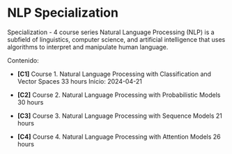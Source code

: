 # NLP Specialization

Specialization - 4 course series Natural Language Processing (NLP) is a subfield of linguistics, computer science, and artificial intelligence that uses algorithms to interpret and manipulate human language. 


Contenido: 

- **[C1]** Course 1. Natural Language Processing with Classification and Vector Spaces
33 hours
Inicio: 2024-04-21


- **[C2]** Course 2. Natural Language Processing with Probabilistic Models
30 hours

- **[C3]** Course 3. Natural Language Processing with Sequence Models
21 hours

- **[C4]** Course 4. Natural Language Processing with Attention Models
26 hours
